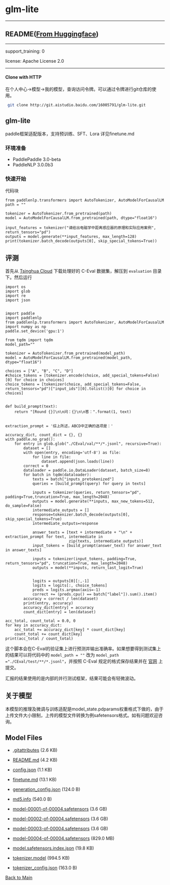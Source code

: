 
# glm-lite
---


## README([From Huggingface](https://huggingface.co/THUDM/glm-lite))

---
support_training: 0
 
license: Apache License 2.0

---


#### Clone with HTTP
在个人中心->模型->我的模型，查询访问令牌。可以通过令牌进行git仓库的使用。
```bash
 git clone http://git.aistudio.baidu.com/16005791/glm-lite.git
```


## glm-lite
paddle框架适配版本，支持预训练、SFT、Lora
详见finetune.md

### 环境准备
- PaddlePaddle 3.0-beta
- PaddleNLP 3.0.0b3

### 快速开始
代码块
```
from paddlenlp.transformers import AutoTokenizer, AutoModelForCausalLM
path = ""

tokenizer = AutoTokenizer.from_pretrained(path)
model = AutoModelForCausalLM.from_pretrained(path, dtype="float16")

input_features = tokenizer("请给出电磁学中距离感应器的原理和实际应用案例", return_tensors="pd")
outputs = model.generate(**input_features, max_length=128)
print(tokenizer.batch_decode(outputs[0], skip_special_tokens=True))
```

## 评测
首先从 [Tsinghua Cloud](https://cloud.tsinghua.edu.cn/f/e84444333b6d434ea7b0) 下载处理好的 C-Eval 数据集，解压到 `evaluation` 目录下。然后运行

```shell
import os
import glob
import re
import json


import paddle
import paddlenlp
from paddlenlp.transformers import AutoTokenizer, AutoModelForCausalLM
import numpy as np
paddle.set_device('gpu:1')

from tqdm import tqdm
model_path=""

tokenizer = AutoTokenizer.from_pretrained(model_path)
model = AutoModelForCausalLM.from_pretrained(model_path, dtype="float16")

choices = ["A", "B", "C", "D"]
#choice_tokens = [tokenizer.encode(choice, add_special_tokens=False)[0] for choice in choices]
choice_tokens = [tokenizer(choice, add_special_tokens=False, return_tensors="pd")["input_ids"][0].tolist()[0] for choice in choices]


def build_prompt(text):
    return "[Round {}]\n\n问：{}\n\n答：".format(1, text)


extraction_prompt = '综上所述，ABCD中正确的选项是：'

accuracy_dict, count_dict = {}, {}
with paddle.no_grad():
    for entry in glob.glob("./CEval/val/**/*.jsonl", recursive=True):
        dataset = []
        with open(entry, encoding='utf-8') as file:
            for line in file:
                dataset.append(json.loads(line))
        correct = 0
        dataloader = paddle.io.DataLoader(dataset, batch_size=8)
        for batch in tqdm(dataloader):
            texts = batch["inputs_pretokenized"]
            queries = [build_prompt(query) for query in texts]
            
            inputs = tokenizer(queries, return_tensors="pd", padding=True,truncation=True, max_length=2048)
            outputs = model.generate(**inputs, max_new_tokens=512, do_sample=False)
            intermediate_outputs = []
            response=tokenizer.batch_decode(outputs[0], skip_special_tokens=True)
            intermediate_outputs=response

            answer_texts = [text + intermediate + "\n" + extraction_prompt for text, intermediate in
                            zip(texts, intermediate_outputs)]
            input_tokens = [build_prompt(answer_text) for answer_text in answer_texts]

            inputs = tokenizer(input_tokens, padding=True, return_tensors="pd", truncation=True, max_length=2048)
            outputs = model(**inputs, return_last_logit=True)


            logits = outputs[0][:,-1]
            logits = logits[:, choice_tokens]
            preds = logits.argmax(axis=-1)
            correct += (preds.cpu() == batch["label"]).sum().item()
        accuracy = correct / len(dataset)
        print(entry, accuracy)
        accuracy_dict[entry] = accuracy
        count_dict[entry] = len(dataset)

acc_total, count_total = 0.0, 0
for key in accuracy_dict:
    acc_total += accuracy_dict[key] * count_dict[key]
    count_total += count_dict[key]
print(acc_total / count_total)
```

这个脚本会在C-Eval的验证集上进行预测并输出准确率。如果想要得到测试集上的结果可以将代码中的 `model_path = ""` 改为 `model_path ="./CEval/test/**/*.jsonl"`，并按照 C-Eval 规定的格式保存结果并在 [官网](https://cevalbenchmark.com/) 上提交。

汇报的结果使用的是内部的并行测试框架，结果可能会有轻微波动。



## 关于模型
本模型的推理及微调与训练适配是model_state.pdparams权重格式下做的，由于上传文件大小限制，上传的模型文件转换为例safetensors格式。如有问题欢迎咨询。



## Model Files

- [.gitattributes](https://paddlenlp.bj.bcebos.com/models/community/THUDM/glm-lite/.gitattributes) (2.6 KB)

- [README.md](https://paddlenlp.bj.bcebos.com/models/community/THUDM/glm-lite/README.md) (4.2 KB)

- [config.json](https://paddlenlp.bj.bcebos.com/models/community/THUDM/glm-lite/config.json) (1.1 KB)

- [finetune.md](https://paddlenlp.bj.bcebos.com/models/community/THUDM/glm-lite/finetune.md) (13.1 KB)

- [generation_config.json](https://paddlenlp.bj.bcebos.com/models/community/THUDM/glm-lite/generation_config.json) (124.0 B)

- [md5.info](https://paddlenlp.bj.bcebos.com/models/community/THUDM/glm-lite/md5.info) (540.0 B)

- [model-00001-of-00004.safetensors](https://paddlenlp.bj.bcebos.com/models/community/THUDM/glm-lite/model-00001-of-00004.safetensors) (3.6 GB)

- [model-00002-of-00004.safetensors](https://paddlenlp.bj.bcebos.com/models/community/THUDM/glm-lite/model-00002-of-00004.safetensors) (3.6 GB)

- [model-00003-of-00004.safetensors](https://paddlenlp.bj.bcebos.com/models/community/THUDM/glm-lite/model-00003-of-00004.safetensors) (3.6 GB)

- [model-00004-of-00004.safetensors](https://paddlenlp.bj.bcebos.com/models/community/THUDM/glm-lite/model-00004-of-00004.safetensors) (829.0 MB)

- [model.safetensors.index.json](https://paddlenlp.bj.bcebos.com/models/community/THUDM/glm-lite/model.safetensors.index.json) (19.8 KB)

- [tokenizer.model](https://paddlenlp.bj.bcebos.com/models/community/THUDM/glm-lite/tokenizer.model) (994.5 KB)

- [tokenizer_config.json](https://paddlenlp.bj.bcebos.com/models/community/THUDM/glm-lite/tokenizer_config.json) (163.0 B)


[Back to Main](../../)